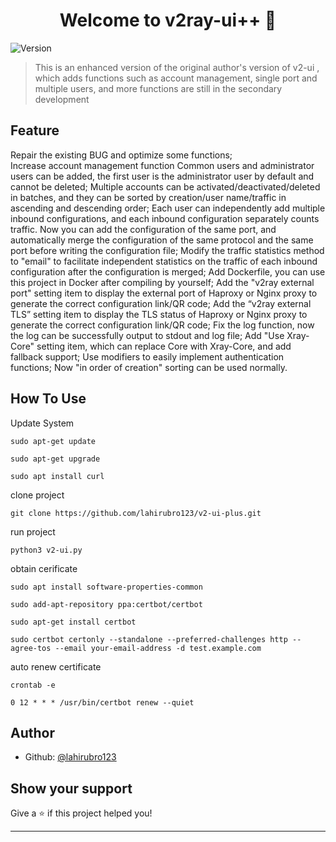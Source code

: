 <h1 align="center">Welcome to v2ray-ui++ 👋</h1>
<p>
  <img alt="Version" src="https://img.shields.io/badge/version-1.5.1-blue.svg?cacheSeconds=2592000" />
</p>

> This is an enhanced version of the original author's version of v2-ui , which adds functions such as account management, single port and multiple users, and more functions are still in the secondary development

## Feature
Repair the existing BUG and optimize some functions; <br>
Increase account management function
Common users and administrator users can be added, the first user is the administrator user by default and cannot be deleted;
Multiple accounts can be activated/deactivated/deleted in batches, and they can be sorted by creation/user name/traffic in ascending and descending order;
Each user can independently add multiple inbound configurations, and each inbound configuration separately counts traffic.
Now you can add the configuration of the same port, and automatically merge the configuration of the same protocol and the same port before writing the configuration file;
Modify the traffic statistics method to "email" to facilitate independent statistics on the traffic of each inbound configuration after the configuration is merged;
Add Dockerfile, you can use this project in Docker after compiling by yourself;
Add the "v2ray external port" setting item to display the external port of Haproxy or Nginx proxy to generate the correct configuration link/QR code;
Add the “v2ray external TLS” setting item to display the TLS status of Haproxy or Nginx proxy to generate the correct configuration link/QR code;
Fix the log function, now the log can be successfully output to stdout and log file;
Add "Use Xray-Core" setting item, which can replace Core with Xray-Core, and add fallback support;
Use modifiers to easily implement authentication functions;
Now "in order of creation" sorting can be used normally.


## How To Use

Update System 
```
sudo apt-get update
```
```
sudo apt-get upgrade
```
```
sudo apt install curl
```

clone project 
```
git clone https://github.com/lahirubro123/v2-ui-plus.git
```

run project 
```
python3 v2-ui.py
```

obtain cerificate 
```
sudo apt install software-properties-common
```
```
sudo add-apt-repository ppa:certbot/certbot
```
```
sudo apt-get install certbot
```
```
sudo certbot certonly --standalone --preferred-challenges http --agree-tos --email your-email-address -d test.example.com 
```

auto renew certificate
```
crontab -e
```
```
0 12 * * * /usr/bin/certbot renew --quiet
```

## Author

* Github: [@lahirubro123](https://github.com/lahirubro123)

## Show your support

Give a ⭐️ if this project helped you!

***


